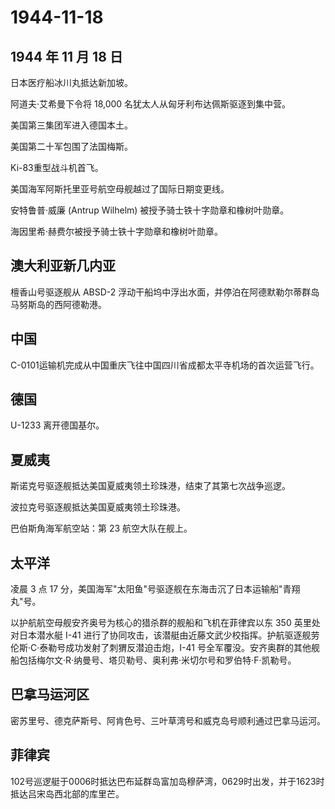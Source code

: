 # 1944-11-18

## 1944 年 11 月 18 日

日本医疗船冰川丸抵达新加坡。

阿道夫·艾希曼下令将 18,000 名犹太人从匈牙利布达佩斯驱逐到集中营。

美国第三集团军进入德国本土。

美国第二十军包围了法国梅斯。

Ki-83重型战斗机首飞。

美国海军阿斯托里亚号航空母舰越过了国际日期变更线。

安特鲁普·威廉 (Antrup Wilhelm) 被授予骑士铁十字勋章和橡树叶勋章。

海因里希·赫费尔被授予骑士铁十字勋章和橡树叶勋章。

## 澳大利亚新几内亚

檀香山号驱逐舰从 ABSD-2
浮动干船坞中浮出水面，并停泊在阿德默勒尔蒂群岛马努斯岛的西阿德勒港。

## 中国

C-0101运输机完成从中国重庆飞往中国四川省成都太平寺机场的首次运营飞行。

## 德国

U-1233 离开德国基尔。

## 夏威夷

斯诺克号驱逐舰抵达美国夏威夷领土珍珠港，结束了其第七次战争巡逻。

波拉克号驱逐舰抵达美国夏威夷领土珍珠港。

巴伯斯角海军航空站：第 23 航空大队在舰上。

## 太平洋

凌晨 3 点 17
分，美国海军"太阳鱼"号驱逐舰在东海击沉了日本运输船"青翔丸"号。

以护航航空母舰安齐奥号为核心的猎杀群的舰船和飞机在菲律宾以东 350
英里处对日本潜水艇 I-41
进行了协同攻击，该潜艇由近藤文武少校指挥。护航驱逐舰劳伦斯·C·泰勒号成功发射了刺猬反潜迫击炮，I-41
号全军覆没。安齐奥群的其他舰船包括梅尔文·R·纳曼号、塔贝勒号、奥利弗·米切尔号和罗伯特·F·凯勒号。

## 巴拿马运河区

密苏里号、德克萨斯号、阿肯色号、三叶草湾号和威克岛号顺利通过巴拿马运河。

## 菲律宾

102号巡逻艇于0006时抵达巴布延群岛富加岛穆萨湾，0629时出发，并于1623时抵达吕宋岛西北部的库里芒。

